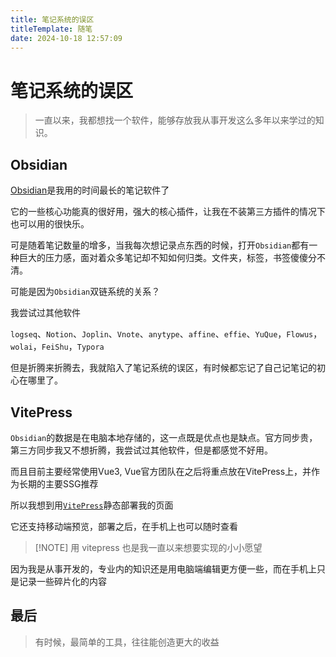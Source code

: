 ```yaml
---
title: 笔记系统的误区
titleTemplate: 随笔
date: 2024-10-18 12:57:09
---
```


# 笔记系统的误区

> 一直以来，我都想找一个软件，能够存放我从事开发这么多年以来学过的知识。

## Obsidian

[Obsidian](https://obsidian.md/)是我用的时间最长的笔记软件了

它的一些核心功能真的很好用，强大的核心插件，让我在不装第三方插件的情况下也可以用的很快乐。

可是随着笔记数量的增多，当我每次想记录点东西的时候，打开`Obsidian`都有一种巨大的压力感，面对着众多笔记却不知如何归类。文件夹，标签，书签傻傻分不清。

可能是因为`Obsidian`双链系统的关系？

我尝试过其他软件

`logseq`、`Notion`、`Joplin`、`Vnote`、`anytype`、`affine`、`effie`、`YuQue`，`Flowus`，`wolai`，`FeiShu`，`Typora`

但是折腾来折腾去，我就陷入了笔记系统的误区，有时候都忘记了自己记笔记的初心在哪里了。

## VitePress

`Obsidian`的数据是在电脑本地存储的，这一点既是优点也是缺点。官方同步贵，第三方同步我又不想折腾，我尝试过其他软件，但是都感觉不好用。

而且目前主要经常使用Vue3, Vue官方团队在之后将重点放在VitePress上，并作为长期的主要SSG推荐

所以我想到用[`VitePress`](https://vitepress.dev/zh/)静态部署我的页面

它还支持移动端预览，部署之后，在手机上也可以随时查看

> [!NOTE] 用 vitepress 也是我一直以来想要实现的小小愿望

因为我是从事开发的，专业内的知识还是用电脑端编辑更方便一些，而在手机上只是记录一些碎片化的内容

## 最后

> 有时候，最简单的工具，往往能创造更大的收益